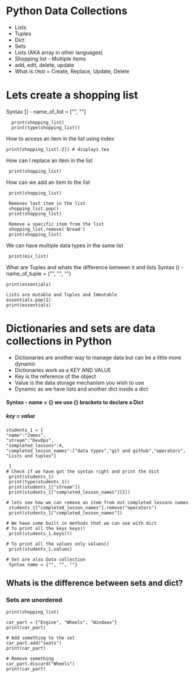 # Python Data Collections

- Lists
- Tuples
- Dict
- Sets
- Lists (AKA array in other languages)
- Shopping list - Multiple items
- add, edit, delete, update
- What is `CRUD` = Create, Replace, Update, Delete

# Lets create a shopping list
Syntax [] - name_of_list = ["", ""]

``` shopping_list = ["Apples", "Eggs", "Chocolate", "Tea", "Bread"]
  print(shopping_list)
  print(type(shopping_list))
  ```

How to access an item in the list using index
```print(shopping_list[2]) # displays chocolate
print(shopping_list[-2]) # displays tea
```

How can I replace an item in the list
```shopping_list[0] = "Mango"
 print(shopping_list)
 ```

How can we add an item to the list
```shopping_list.append("Tuna")
 print(shopping_list)

 Removes last item in the list
 shopping_list.pop()
 print(shopping_list)

 Remove a specific item from the list
 shopping_list.remove('Bread')
 print(shopping_list)
 ```

We can have multiple data types in the same list
```mix_list =[1, 2, 3, "one", "two", "three"]
 print(mix_list)
```
What are Tuples and whats the difference between it and lists
Syntax () - name_of_tuple = ("", "", "")
```essentials = ("paracetamol", "Milk", "Butter")
print(essentials)

Lists are mutable and Tuples and Immutable
essentials.pop(1)
print(essentials)
```
# Dictionaries and sets are data collections in Python

- Dictionaries are another way to manage data but can be a little more dynamic
- Dictionaries work as a KEY AND VALUE
- Key is the reference of the object
- Value is the data storage mechanism you wish to use
- Dynamic as we have lists and another dict inside a dict
#### Syntax - name = {} we use {} brackets to declare a Dict
##### key = value

``` 
students_1 = {
"name":"James",
"stream":"DevOps",
"completed_lessons":4,
"completed_lesson_names":["data types","git and github","operators", "Lists and tuples"]

 }
# Check if we have got the syntax right and print the dict
 print(students_1)
 print(type(students_1))
 print(students_1["stream"])
 print(students_1["completed_lesson_names"][2])

# lets see how we can remove an item from out completed lessons names
 students_1["completed_lesson_names"].remove("operators")
 print(students_1["completed_lesson_names"])
 
# We have some built in methods that we can use with dict
# To print all the keys keys()
 print(students_1.keys())
 
# To print all the values only values()
 print(students_1.values)
 
# Set are also Data collection
 Syntax name = {"", "", ""} 
 ```
## Whats is the difference between sets and dict?
### Sets are unordered

``` shopping_list = ["eggs", "tea", "milk"]
print(shopping_list)

car_part = {"Engine", "Wheels", "Windows"}
print(car_part)

# Add something to the set
car_part.add("seats")
print(car_part)

# Remove something
car_part.discard("Wheels")
print(car_part)
```

